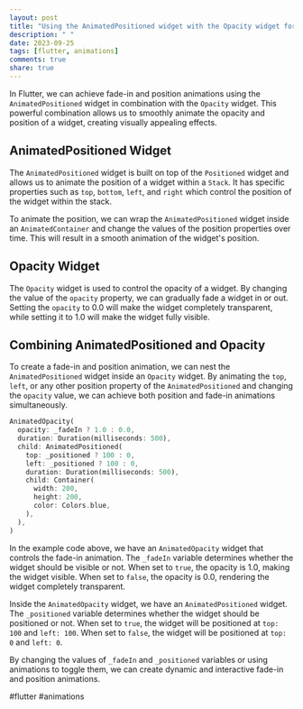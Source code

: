```yaml
---
layout: post
title: "Using the AnimatedPositioned widget with the Opacity widget for fade-in and position animations"
description: " "
date: 2023-09-25
tags: [flutter, animations]
comments: true
share: true
---
```


In Flutter, we can achieve fade-in and position animations using the `AnimatedPositioned` widget in combination with the `Opacity` widget. This powerful combination allows us to smoothly animate the opacity and position of a widget, creating visually appealing effects.

## AnimatedPositioned Widget

The `AnimatedPositioned` widget is built on top of the `Positioned` widget and allows us to animate the position of a widget within a `Stack`. It has specific properties such as `top`, `bottom`, `left`, and `right` which control the position of the widget within the stack.

To animate the position, we can wrap the `AnimatedPositioned` widget inside an `AnimatedContainer` and change the values of the position properties over time. This will result in a smooth animation of the widget's position.

## Opacity Widget

The `Opacity` widget is used to control the opacity of a widget. By changing the value of the `opacity` property, we can gradually fade a widget in or out. Setting the `opacity` to 0.0 will make the widget completely transparent, while setting it to 1.0 will make the widget fully visible.

## Combining AnimatedPositioned and Opacity

To create a fade-in and position animation, we can nest the `AnimatedPositioned` widget inside an `Opacity` widget. By animating the `top`, `left`, or any other position property of the `AnimatedPositioned` and changing the `opacity` value, we can achieve both position and fade-in animations simultaneously.

```dart
AnimatedOpacity(
  opacity: _fadeIn ? 1.0 : 0.0,
  duration: Duration(milliseconds: 500),
  child: AnimatedPositioned(
    top: _positioned ? 100 : 0,
    left: _positioned ? 100 : 0,
    duration: Duration(milliseconds: 500),
    child: Container(
      width: 200,
      height: 200,
      color: Colors.blue,
    ),
  ),
)
```

In the example code above, we have an `AnimatedOpacity` widget that controls the fade-in animation. The `_fadeIn` variable determines whether the widget should be visible or not. When set to `true`, the opacity is 1.0, making the widget visible. When set to `false`, the opacity is 0.0, rendering the widget completely transparent.

Inside the `AnimatedOpacity` widget, we have an `AnimatedPositioned` widget. The `_positioned` variable determines whether the widget should be positioned or not. When set to `true`, the widget will be positioned at `top: 100` and `left: 100`. When set to `false`, the widget will be positioned at `top: 0` and `left: 0`.

By changing the values of `_fadeIn` and `_positioned` variables or using animations to toggle them, we can create dynamic and interactive fade-in and position animations.

#flutter #animations